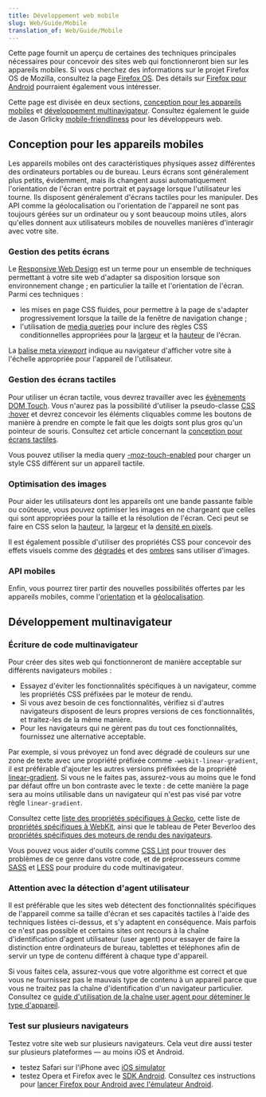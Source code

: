 ```yaml
---
title: Développement web mobile
slug: Web/Guide/Mobile
translation_of: Web/Guide/Mobile
---
```


Cette page fournit un aperçu de certaines des techniques principales nécessaires pour concevoir des sites web qui fonctionneront bien sur les appareils mobiles. Si vous cherchez des informations sur le projet Firefox OS de Mozilla, consultez la page [Firefox OS](/fr/Firefox_OS). Des détails sur [Firefox pour Android](/fr/docs/Mozilla/Firefox_pour_Android) pourraient également vous intéresser.

Cette page est divisée en deux sections, [conception pour les appareils mobiles](#Conception_pour_les_appareils_mobiles) et [développement multinavigateur](#D.C3.A9veloppement_multinavigateur). Consultez également le guide de Jason Grlicky [mobile-friendliness](/fr/docs/Web_Development/Mobile/Mobile-friendliness) pour les développeurs web.

## Conception pour les appareils mobiles

Les appareils mobiles ont des caractéristiques physiques assez différentes des ordinateurs portables ou de bureau. Leurs écrans sont généralement plus petits, évidemment, mais ils changent aussi automatiquement l'orientation de l'écran entre portrait et paysage lorsque l'utilisateur les tourne. Ils disposent généralement d'écrans tactiles pour les manipuler. Des API comme la géolocalisation ou l'orientation de l'appareil ne sont pas toujours gérées sur un ordinateur ou y sont beaucoup moins utiles, alors qu'elles donnent aux utilisateurs mobiles de nouvelles manières d'interagir avec votre site.

### Gestion des petits écrans

Le [Responsive Web Design](/fr/docs/Développement_Web/Design_web_Responsive) est un terme pour un ensemble de techniques permettant à votre site web d'adapter sa disposition lorsque son environnement change ; en particulier la taille et l'orientation de l'écran. Parmi ces techniques :

- les mises en page CSS fluides, pour permettre à la page de s'adapter progressivement lorsque la taille de la fenêtre de navigation change ;
- l'utilisation de [media queries](/fr/docs/CSS/Media_queries) pour inclure des règles CSS conditionnelles appropriées pour la [largeur](/fr/docs/CSS/Media_queries#width) et la [hauteur](/fr/docs/CSS/Media_queries#height) de l'écran.

La [balise meta _viewport_](/fr/docs/Mozilla/Mobile/Balise_meta_viewport) indique au navigateur d'afficher votre site à l'échelle appropriée pour l'appareil de l'utilisateur.

### Gestion des écrans tactiles

Pour utiliser un écran tactile, vous devrez travailler avec les [évènements DOM Touch](/fr/docs/Web/Guide/DOM/Events/Touch_events). Vous n'aurez pas la possibilité d'utiliser la pseudo-classe [CSS :hover](/fr/docs/CSS/:hover) et devrez concevoir les éléments cliquables comme les boutons de manière à prendre en compte le fait que les doigts sont plus gros qu'un pointeur de souris. Consultez cet article concernant la [conception pour écrans tactiles](http://www.whatcreative.co.uk/blog/tips/designing-for-touch-screen/).

Vous pouvez utiliser la media query [-moz-touch-enabled](/fr/docs/CSS/Media_queries#-moz-touch-enabled) pour charger un style CSS différent sur un appareil tactile.

### Optimisation des images

Pour aider les utilisateurs dont les appareils ont une bande passante faible ou coûteuse, vous pouvez optimiser les images en ne chargeant que celles qui sont appropriées pour la taille et la résolution de l'écran. Ceci peut se faire en CSS selon la [hauteur](/fr/docs/CSS/Media_queries#height), la [largeur](/fr/docs/CSS/Media_queries#width) et la [densité en pixels](/fr/docs/CSS/Media_queries#-moz-device-pixel-ratio).

Il est également possible d'utiliser des propriétés CSS pour concevoir des effets visuels comme des [dégradés](/fr/docs/CSS/Utilisation_de_dégradés_CSS) et des [ombres](/fr/docs/CSS/box-shadow) sans utiliser d'images.

### API mobiles

Enfin, vous pourrez tirer partir des nouvelles possibilités offertes par les appareils mobiles, comme l'[orientation](/fr/docs/WebAPI/Detecting_device_orientation) et la [géolocalisation](/fr/docs/Using_geolocation).

## Développement multinavigateur

### Écriture de code multinavigateur

Pour créer des sites web qui fonctionneront de manière acceptable sur différents navigateurs mobiles :

- Essayez d'éviter les fonctionnalités spécifiques à un navigateur, comme les propriétés CSS préfixées par le moteur de rendu.
- Si vous avez besoin de ces fonctionnalités, vérifiez si d'autres navigateurs disposent de leurs propres versions de ces fonctionnalités, et traitez-les de la même manière.
- Pour les navigateurs qui ne gèrent pas du tout ces fonctionnalités, fournissez une alternative acceptable.

Par exemple, si vous prévoyez un fond avec dégradé de couleurs sur une zone de texte avec une propriété préfixée comme `-webkit-linear-gradient`, il est préférable d'ajouter les autres versions préfixées de la propriété [linear-gradient](/fr/docs/CSS/linear-gradient). Si vous ne le faites pas, assurez-vous au moins que le fond par défaut offre un bon contraste avec le texte : de cette manière la page sera au moins utilisable dans un navigateur qui n'est pas visé par votre règle `linear-gradient`.

Consultez cette [liste des propriétés spécifiques à Gecko](/fr/docs/Web/CSS/Reference/Mozilla_Extensions), cette liste de [propriétés spécifiques à WebKit](/fr/docs/Web/CSS/Reference/Webkit_Extensions), ainsi que le tableau de Peter Beverloo des [propriétés spécifiques des moteurs de rendu des navigateurs](http://peter.sh/experiments/vendor-prefixed-css-property-overview/).

Vous pouvez vous aider d'outils comme [CSS Lint](http://csslint.net/) pour trouver des problèmes de ce genre dans votre code, et de préprocesseurs comme [SASS](http://sass-lang.com/) et [LESS](http://lesscss.org/) pour produire du code multinavigateur.

### Attention avec la détection d'agent utilisateur

Il est préférable que les sites web détectent des fonctionnalités spécifiques de l'appareil comme sa taille d'écran et ses capacités tactiles à l'aide des techniques listées ci-dessus, et s'y adaptent en conséquence. Mais parfois ce n'est pas possible et certains sites ont recours à la chaîne d'identification d'agent utilisateur (user agent) pour essayer de faire la distinction entre ordinateurs de bureau, tablettes et téléphones afin de servir un type de contenu différent à chaque type d'appareil.

Si vous faites cela, assurez-vous que votre algorithme est correct et que vous ne fournissez pas le mauvais type de contenu à un appareil parce que vous ne traitez pas la chaîne d'identification d'un navigateur particulier. Consultez ce [guide d'utilisation de la chaîne user agent pour déteminer le type d'appareil](/fr/docs/Browser_detection_using_the_user_agent#Mobile.2C_Tablet_or_Desktop).

### Test sur plusieurs navigateurs

Testez votre site web sur plusieurs navigateurs. Cela veut dire aussi tester sur plusieurs plateformes — au moins iOS et Android.

- testez Safari sur l'iPhone avec [iOS simulator](https://developer.apple.com/devcenter/ios/index.action)
- testez Opera et Firefox avec le [SDK Android](https://developer.android.com/sdk/index.html). Consultez ces instructions pour [lancer Firefox pour Android avec l'émulateur Android](https://wiki.mozilla.org/Mobile/Fennec/Android/Emulator).
